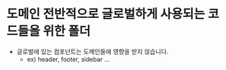 # 도메인 전반적으로 글로벌하게 사용되는 코드들을 위한 폴더

- 글로벌에 있는 컴포넌트는 도메인들에 영향을 받지 않습니다.
  - ex) header, footer, sidebar ...
